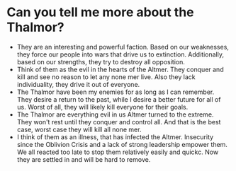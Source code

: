 # Can you tell me more about the Thalmor?
- They are an interesting and powerful faction. Based on our weaknesses, they force our people into wars that drive us to extinction. Additionally, based on our strengths, they try to destroy all opposition.
- Think of them as the evil in the hearts of the Altmer. They conquer and kill and see no reason to let any none mer live. Also they lack individuality, they drive it out of everyone.
- The Thalmor have been my enemies for as long as I can remember. They desire a return to the past, while I desire a better future for all of us. Worst of all, they will likely kill everyone for their goals.
- The Thalmor are everything evil in us Altmer turned to the extreme. They won't rest until they conquer and control all. And that is the best case, worst case they will kill all none mer.
- I think of them as an illness, that has infected the Altmer. Insecurity since the Oblivion Crisis and a lack of strong leadership empower them. We all reacted too late to stop them relatively easily and quickc. Now they are settled in and will be hard to remove.
